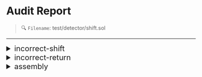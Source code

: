 # Audit Report

> 🔍 `Filename`: test/detector/shift.sol
---

<details>
<summary style='font-size: 20px;'>incorrect-shift</summary>
<div markdown='1'>

## Detect Results

| Detector | Impact | Confidence | Info |
|:---:|:---:|:---:|:---:|
| incorrect-shift | <span style='color:lightcoral'> High </span> | <span style='color:lightcoral'> High </span> |  `Bar.f()` 함수는 잘못된 shift 연산을 포함하고 있습니다. `a = 8 >>' a` |||


## Vulnerabiltiy in code:

```solidity
line 13:     function f() internal pure returns (uint a) {

```
 ---

 ```solidity
line 15:             a := sar(a, 8)

```
 ---

 
어셈블리 함수에서 shift 연산을 사용할 때, 파라미터의 순서가 잘못된 경우를 검사합니다.
    

## Exploit scenario:


```solidity
contract C {
    function f() internal returns (uint a) {
        assembly {
            a := shr(a, 8)
        }
    }
}
```
`shr(a, 8)`: 변수 a의 비트를 오른쪽으로 8개만큼 시프트합니다. 즉, a의 값을 8비트 오른쪽으로 이동시킵니다.
`shr(8, a)`: 숫자 8을 변수 a의 비트 수만큼 오른쪽으로 시프트합니다. 따라서 a 변수가 어떤 값이든 안전하게 8 비트만큼 오른쪽으로 시프트됩니다.
    
`shl(a, 8)`: a 변수가 시프트됩니다. a 변수의 값과 비트 길이에 따라 결과가 달라질 수 있습니다. 만약 a가 충분히 큰 값을 갖고 있어서 왼쪽 시프트로 인해 비트 길이가 넘어가는 경우, 예상치 못한 값이 발생할 수 있습니다.
`shl(8, a)`: 8이 고정된 값을 시프트하는 것이므로 시프트 연산의 결과는 a 변수의 값에만 의존합니다. 따라서 a 변수가 어떤 값이든 안전하게 8 비트만큼 왼쪽으로 시프트됩니다.

`sar(a, 8)`: 변수 a의 비트를 오른쪽으로 이동시키므로 a의 현재 값에 따라 결과가 달라집니다. 
`sar(8, a)`: 항상 상수 8의 비트 이동 연산을 수행하므로 a의 현재 값에 영향을 받지 않습니다. 따라서 예측 가능하고 일관된 결과를 얻을 수 있습니다.


## Recommendation:


보통은 `sar(8, a)`, `shl(8, a)`, `shr(8, a)`가 더 예측 가능하고 안전한 방법일 수 있습니다. 하지만 실제 상황과 사용하는 데이터에 따라서 다른 방식이 더 적합할 수 있습니다. 이러한 결정은 프로그램의 요구 사항과 목적에 따라 다르므로 주의 깊게 검토하고 적절한 방법을 선택해야 합니다.
또한, solidity yul code는 Overflow/Underflow를 검사하지 않으므로, 이러한 케이스를 고려하여 코드를 작성해야 합니다.
    

## Reference:


- https://ethereum.stackexchange.com/questions/127538/right-shift-not-working-in-inline-assembly
- https://docs.soliditylang.org/en/v0.8.23/types.html#value-types:~:text=Before%20version%200.5.0%20a%20right%20shift%20x%20%3E%3E%20y%20for%20negative%20x%20was%20equivalent%20to%20the%20mathematical%20expression%20x%20/%202**y%20rounded%20towards%20zero%2C%20i.e.%2C%20right%20shifts%20used%20rounding%20up%20(towards%20zero)%20instead%20of%20rounding%20down%20(towards%20negative%20infinity).
- https://docs.soliditylang.org/en/v0.8.23/types.html#value-types:~:text=Overflow%20checks%20are%20never%20performed%20for%20shift%20operations%20as%20they%20are%20done%20for%20arithmetic%20operations.%20Instead%2C%20the%20result%20is%20always%20truncated.    
    

</details>

<details>
<summary style='font-size: 20px;'>incorrect-return</summary>
<div markdown='1'>

## Detect Results

| Detector | Impact | Confidence | Info |
|:---:|:---:|:---:|:---:|
| incorrect-return | <span style='color:lightcoral'> High </span> | <span style='color:olivedrab'> Medium </span> | 함수 `Foo.foo()`가 함수 `Bar.blockingFunction()`를 호출하면, `return(uint256,uint256)(0,0x20)`으로 인해 실행 흐름이 중단됩니다.
 |||


## Vulnerabiltiy in code:

```solidity
line 22:     function foo() public pure returns(bool) {

```
 ---

 ```solidity
line 7:     function blockingFunction() public pure returns (bool) {

```
 ---

 ```solidity
line 9:             return(0,0x20)

```
 ---

 inline assembly block에 return이 사용되면 예기치 않은 실행 흐름이 중단될 수 있습니다.

## Exploit scenario:


```solidity
    contract C {
        function f() internal returns (uint a, uint b) {
            assembly {
                return (5, 6)
            }
        }

        function g() returns (bool){
            f();
            return true;
        }
    }
```
f 함수의 return 문은 g 함수의 실행을 중단시킵니다.
g 함수를 호출하여 true 값을 반환할 것을 기대했으나 f 함수에서 5번째 offset부터 6바이트를 반환한 뒤 실행이 중단됩니다.

## Recommendation:

0.6.0 이상 버전부터 leave 키워드가 등장하였습니다. 만약 이전 버전을 사용한다면, 0.6.0 이상 버전으로 변경한 후, solidity의 leave 문을 사용하세요.

## Reference:

https://blog.ethereum.org/2019/12/03/ef-supported-teams-research-and-development-update-2019-pt-2#solidity-060:~:text=Add%20%22leave%22%20statement%20to%20Yul%20/%20Inline%20Assembly%20to%20return%20from%20current%20function

</details>

<details>
<summary style='font-size: 20px;'>assembly</summary>
<div markdown='1'>

## Detect Results

| Detector | Impact | Confidence | Info |
|:---:|:---:|:---:|:---:|
| assembly | <span style='color:skyblue'> Informational </span> | <span style='color:sandybrown'> Low </span> | 함수 `Bar.blockingFunction()`에서 `inline-assembly`가 사용되었습니다.
 |||


## Vulnerabiltiy in code:

```solidity
line 7:     function blockingFunction() public pure returns (bool) {

```
 ---

 
<details> 
    <summary style='font-size: 18px;color:pink;'> 💡 Inline Assembly란? </summary><br />
    
`inline-assembly`는 EVM에 직접적으로 상호작용하며 high-level에서 할 수 없는 수준의 control과 정밀도를 부여합니다.

구체적으로, 가스 사용량을 조정하거나, 특정 EVM 기능에 액세스할 수 있습니다.

solidity에서는 EVM bytecode로 컴파일하도록 설계된 중간 언어인 Yul을 사용하여 `inline-assembly`를 작성할 수 있습니다.

    assembly{ … }
형태로 작성합니다.

</details>
<br />

일반적으로 solidity 컴파일러는 메모리가 잘 정의되어 있는지 확인하고 있지만, `inline-assembly`를 사용하면 컴파일러의 검사를 벗어나기 때문에 메모리 조작으로 이어질 수 있습니다.
    


## Exploit scenario:


```solidity
contract VulnerableContract {
    uint8 public balance;

    function deposit(uint8 amount) public {
        assembly {
            sstore(balance.slot, add(sload(balance.slot), amount))
        }
    }

    function withdraw(uint8 amount) public {
        require(amount <= balance, "Insufficient balance");
        assembly {
            sstore(balance.slot, sub(sload(balance.slot), amount))
        }
    }
}
```    
`deposit` 함수에서 `amount`를 `balance`에 더할 때 `add` 명령을 사용하고 있습니다.
`balance`가 최댓값이 255에 가까워진 상태에서 더하려고 하면 오버플로우가 발생하여 `balance`가 감소할 수 있습니다.


## Recommendation:

`inline assembly` 사용에 주의하세요.

## Reference:


- https://medium.com/@ac1d_eth/technical-exploration-of-inline-assembly-in-solidity-b7d2b0b2bda8
- [https://solidity-kr.readthedocs.io/ko/latest/assembly.html#:~:text=Inline assembly is a way to access the Ethereum Virtual Machine at a low level. This bypasses several important safety features and checks of Solidity. You should only use it for tasks that need it%2C and only if you are confident with using it](https://solidity-kr.readthedocs.io/ko/latest/assembly.html#:~:text=Inline%20assembly%20is%20a%20way%20to%20access%20the%20Ethereum%20Virtual%20Machine%20at%20a%20low%20level.%20This%20bypasses%20several%20important%20safety%20features%20and%20checks%20of%20Solidity.%20You%20should%20only%20use%20it%20for%20tasks%20that%20need%20it%2C%20and%20only%20if%20you%20are%20confident%20with%20using%20it).    
    

</details>

